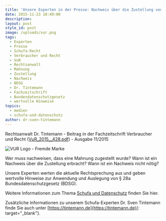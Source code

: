 ```yaml
---
title: 'Unsere Experten in der Presse: Nachweis über die Zustellung von Mahnungen'
date: 2015-11-23 18:49:00
description:
layout: post
style_id: post
image: /uploads/vur.png
tags:
  - Experten
  - Presse
  - Schufa-Recht
  - Verbraucher und Recht
  - VuR
  - Rechtsanwalt
  - Mahnung
  - Zustellung
  - Nachweis
  - BDSG
  - Dr. Tintemann
  - Fachzeitschrift
  - Bundesdatenschutzgesetz
  - wertvolle Hinweise
topics:
  - medien
  - schufa-und-datenschutz
author: dr-sven-tintemann
---
```

Rechtsanwalt Dr. Tintemann - Beitrag in der Fachzeitschrift Verbraucher und Recht ([VuR\_2015\_\_428.pdf](/uploads/dokumente//VuR_2015__428.pdf "VuR\_2015\_\_428.pdf")) - Ausgabe 11/2015

![VUR Logo - Fremde Marke](/uploads/versions/vur---x----200-200x---.png)

Wer muss nachweisen, dass eine Mahnung zugestellt wurde? Wann ist ein Nachweis über die Zustellung erbracht? Wann ist ein Nachweis nicht nötig?

Unsere Experten werten die aktuelle Rechtsprechung aus und geben wertvolle Hinweise zur Anwendung und Auslegung von § 28a Bundesdatenschutzgesetz (BDSG).

Weitere Informationen zum Thema [Schufa und Datenschutz](/themen/schufa-und-datenschutz/)&nbsp;finden Sie hier.&nbsp;

Zusätzliche Informationen zu unserem Schufa-Experten Dr. Sven Tintemann finde Sie auch unter [https://tintemann.de](https://tintemann.de){: target="_blank"}.
